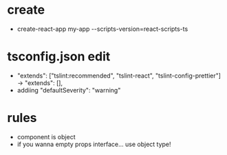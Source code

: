 # create
- create-react-app my-app --scripts-version=react-scripts-ts

# tsconfig.json edit
-  "extends": ["tslint:recommended", "tslint-react", "tslint-config-prettier"] -> "extends": [],
-  addiing "defaultSeverity": "warning"

# rules 
- component is object
- if you wanna empty props interface... use object type!